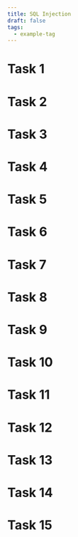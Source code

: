 ```yaml
---
title: SQL Injection
draft: false
tags:
  - example-tag
---
```

# Task 1
# Task 2
# Task 3
# Task 4
# Task 5
# Task 6
# Task 7
# Task 8
# Task 9
# Task 10
# Task 11
# Task 12
# Task 13
# Task 14
# Task 15

